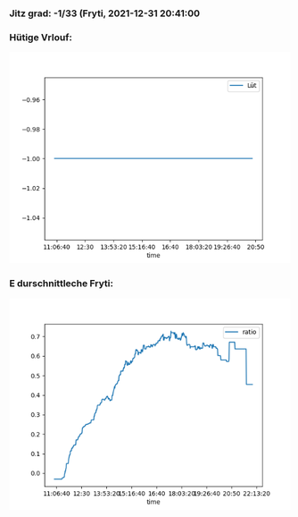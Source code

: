 ### Jitz grad: -1/33 (Fryti, 2021-12-31 20:41:00

### Hütige Vrlouf:
![Graph](Today.png)

### E durschnittleche Fryti:
![Graph](Fryti.png)
